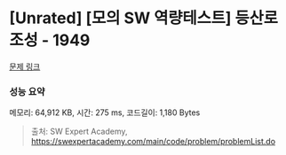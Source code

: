 # [Unrated] [모의 SW 역량테스트] 등산로 조성 - 1949 

[문제 링크](https://swexpertacademy.com/main/code/problem/problemDetail.do?contestProbId=AV5PoOKKAPIDFAUq) 

### 성능 요약

메모리: 64,912 KB, 시간: 275 ms, 코드길이: 1,180 Bytes



> 출처: SW Expert Academy, https://swexpertacademy.com/main/code/problem/problemList.do